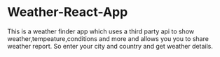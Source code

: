 # Weather-React-App
This is a weather finder app which uses a third party api
to show weather,tempeature,conditions and more and allows 
you you to share weather report. So enter your city and
country and get weather details.

